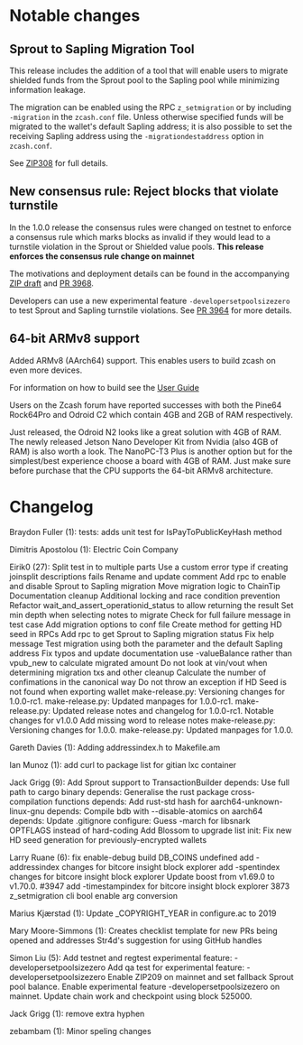 Notable changes
===============

Sprout to Sapling Migration Tool
--------------------------------
This release includes the addition of a tool that will enable users to migrate
shielded funds from the Sprout pool to the Sapling pool while minimizing
information leakage. 

The migration can be enabled using the RPC `z_setmigration` or by including
`-migration` in the `zcash.conf` file. Unless otherwise specified funds will be
migrated to the wallet's default Sapling address; it is also possible to set the 
receiving Sapling address using the `-migrationdestaddress` option in `zcash.conf`.

See [ZIP308](https://github.com/zcash/zips/blob/master/zip-0308.rst) for full details. 


New consensus rule: Reject blocks that violate turnstile
--------------------------------------------------------
In the 1.0.0 release the consensus rules were changed on testnet to enforce a
consensus rule which marks blocks as invalid if they would lead to a turnstile
violation in the Sprout or Shielded value pools.
**This release enforces the consensus rule change on mainnet**

The motivations and deployment details can be found in the accompanying
[ZIP draft](https://github.com/zcash/zips/pull/210) and
[PR 3968](https://github.com/zcash/zcash/pull/3968).

Developers can use a new experimental feature `-developersetpoolsizezero` to test
Sprout and Sapling turnstile violations. See [PR 3964](https://github.com/zcash/zcash/pull/3964) for more details.


64-bit ARMv8 support
--------------------
Added ARMv8 (AArch64) support. This enables users to build zcash on even more
devices.

For information on how to build see the [User Guide](https://zcash.readthedocs.io/en/latest/rtd_pages/user_guide.html#build)

Users on the Zcash forum have reported successes with both the Pine64 Rock64Pro
and Odroid C2 which contain 4GB and 2GB of RAM respectively.

Just released, the Odroid N2 looks like a great solution with 4GB of RAM. The
newly released Jetson Nano Developer Kit from Nvidia (also 4GB of RAM) is also
worth a look. The NanoPC-T3 Plus is another option but for the simplest/best
experience choose a board with 4GB of RAM. Just make sure before purchase that
the CPU supports the 64-bit ARMv8 architecture.

Changelog
=========

Braydon Fuller (1):
      tests: adds unit test for IsPayToPublicKeyHash method

Dimitris Apostolou (1):
      Electric Coin Company

Eirik0 (27):
      Split test in to multiple parts
      Use a custom error type if creating joinsplit descriptions fails
      Rename and update comment
      Add rpc to enable and disable Sprout to Sapling migration
      Move migration logic to ChainTip
      Documentation cleanup
      Additional locking and race condition prevention
      Refactor wait_and_assert_operationid_status to allow returning the result
      Set min depth when selecting notes to migrate
      Check for full failure message in test case
      Add migration options to conf file
      Create method for getting HD seed in RPCs
      Add rpc to get Sprout to Sapling migration status
      Fix help message
      Test migration using both the parameter and the default Sapling address
      Fix typos and update documentation
      use -valueBalance rather than vpub_new to calculate migrated amount
      Do not look at vin/vout when determining migration txs and other cleanup
      Calculate the number of confimations in the canonical way
      Do not throw an exception if HD Seed is not found when exporting wallet
      make-release.py: Versioning changes for 1.0.0-rc1.
      make-release.py: Updated manpages for 1.0.0-rc1.
      make-release.py: Updated release notes and changelog for 1.0.0-rc1.
      Notable changes for v1.0.0
      Add missing word to release notes
      make-release.py: Versioning changes for 1.0.0.
      make-release.py: Updated manpages for 1.0.0.

Gareth Davies (1):
      Adding addressindex.h to Makefile.am

Ian Munoz (1):
      add curl to package list for gitian lxc container

Jack Grigg (9):
      Add Sprout support to TransactionBuilder
      depends: Use full path to cargo binary
      depends: Generalise the rust package cross-compilation functions
      depends: Add rust-std hash for aarch64-unknown-linux-gnu
      depends: Compile bdb with --disable-atomics on aarch64
      depends: Update .gitignore
      configure: Guess -march for libsnark OPTFLAGS instead of hard-coding
      Add Blossom to upgrade list
      init: Fix new HD seed generation for previously-encrypted wallets

Larry Ruane (6):
      fix enable-debug build DB_COINS undefined
      add -addressindex changes for bitcore insight block explorer
      add -spentindex changes for bitcore insight block explorer
      Update boost from v1.69.0 to v1.70.0. #3947
      add -timestampindex for bitcore insight block explorer
      3873 z_setmigration cli bool enable arg conversion

Marius Kjærstad (1):
      Update _COPYRIGHT_YEAR in configure.ac to 2019

Mary Moore-Simmons (1):
      Creates checklist template for new PRs being opened and addresses Str4d's suggestion for using GitHub handles

Simon Liu (5):
      Add testnet and regtest experimental feature: -developersetpoolsizezero
      Add qa test for experimental feature: -developersetpoolsizezero
      Enable ZIP209 on mainnet and set fallback Sprout pool balance.
      Enable experimental feature -developersetpoolsizezero on mainnet.
      Update chain work and checkpoint using block 525000.

Jack Grigg (1):
      remove extra hyphen

zebambam (1):
      Minor speling changes

